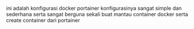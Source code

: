 ini adalah konfigurasi docker portainer 
konfigurasinya sangat simple dan sederhana serta sangat berguna sekali 
buat mantau container docker serta create container dari portainer